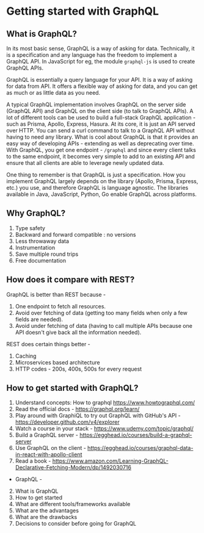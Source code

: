 # Getting started with GraphQL


## What is GraphQL? 
In its most basic sense, GraphQL is a way of asking for data. Technically, it is a specification and any language has the freedom to implement a GraphQL API. In JavaScript for eg, the module `graphql-js` is used to create GraphQL APIs.

GraphQL is essentially a query language for your API. It is a way of asking for data from API. It offers a flexible way of asking for data, and you can get as much or as little data as you need. 

A typical GraphQL implementation involves GraphQL on the server side (GraphQL API) and GraphQL on the client side (to talk to GraphQL APIs). A lot of different tools can be used to build a full-stack GraphQL application - such as Prisma, Apollo, Express, Hasura.
At its core, it is just an API served over HTTP. You can send a curl command to talk to a GraphQL API without having to need any library. 
What is cool about GraphQL is that it provides an easy way of developing APIs - extending as well as deprecating over time. With GraphQL, you get one endpoint - `/graphql` and since every client talks to the same endpoint, it becomes very simple to add to an existing API and ensure that all clients are able to leverage newly updated data. 

One thing to remember is that GraphQL is just a specification. How you implement GraphQL largely depends on the library (Apollo, Prisma, Express, etc.) you use, and therefore GraphQL is language agnostic. The libraries available in Java, JavaScript, Python, Go enable GraphQL across platforms. 

## Why GraphQL? 
1. Type safety
2. Backward and forward compatible : no versions
3. Less throwaway data
4. Instrumentation
5. Save multiple round trips
6. Free documentation

## How does it compare with REST? 
GraphQL is better than REST because - 
1. One endpoint to fetch all resources. 
2. Avoid over fetching of data (getting too many fields when only a few fields are needed).
3. Avoid under fetching of data (having to call multiple APIs because one API doesn't give back all the information needed).

REST does certain things better - 
1. Caching
2. Microservices based architecture
3. HTTP codes - 200s, 400s, 500s for every request

## How to get started with GraphQL?
1.  Understand concepts: How to graphql https://www.howtographql.com/
2.  Read the official docs - https://graphql.org/learn/
3.  Play around with GraphiQL to try out GraphQL with GitHub's API - https://developer.github.com/v4/explorer 
4.  Watch a course in your stack - https://www.udemy.com/topic/graphql/
5.  Build a GraphQL server - https://egghead.io/courses/build-a-graphql-server
6.  Use GraphQL on the client - https://egghead.io/courses/graphql-data-in-react-with-apollo-client
7.  Read a book - https://www.amazon.com/Learning-GraphQL-Declarative-Fetching-Modern/dp/1492030716


- GraphQL -
2. What is GraphQL
3. How to get started
4. What are different tools/frameworks available
5. What are the advantages
6. What are the drawbacks
7. Decisions to consider before going for GraphQL
